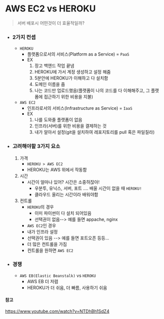# AWS EC2 vs HEROKU

> 서버 배포시 어떤것이 더 효율적일까?

* ### 2가지 컨셉

  * `HEROKU`
    * 플랫폼으로서의 서비스(Platform as a Service) = `PaaS`
    * EX
      1. 장고 백앤드 작업 끝냄
      2. HEROKU에 가서 계정 생성하고 설정 해줌
      3. 5분안에 HEROKU가 이해하고 다 설치함
      4. 도메인 이름을 줌
      5. 나는 코드만 업로드했음(플랫폼이 나의 코드를 다 이해해주고, 그 플랫폼에 접근하기 위한 비용을 지불)
  * `AWS EC2`
    * 인프라로서의 서비스(Infrastructure as Service) = `IaaS`
    * EX
      1. 나를 도와줄 플랫폼이 없음
      2. 인프라(서버)를 위한 비용을 결제하는 것
      3. 내가 알아서 설정(git을 설치하여 레포지토리를 pull 혹은 파일질라)



* ### 고려해야할 3가지 요소

  1. 가격
     * `HEROKU > AWS EC2` 
     * HEROKU는 AWS 위에서 작동함
  2. 시간
     * 시간이 얼마나 있어? 시간은 소중하잖아!
       * 우분투, 유닉스, 서버, 포트 .... 배울 시간이 없을 때 `HEROKU!`
       * 클라우드 올리는 시간이라 배워야함
  3. 컨트롤
     * `HEROKU`의 경우 
       * 이미 파이썬이 다 설치 되어있음
       * 선택권이 없음--> 예를 들면 appache, nginx
     *  `AWS EC2`인 경우
       * 내가 인프라 설정
       * 선택권이 있음 --> 예를 들면 포트오픈 등등...
       * 더 많은 컨트롤을 가짐 
     * 컨트롤을 원하면 `AWS EC2`
     
     

* ### 경쟁

  * `AWS EB(Elastic Beanstalk)` vs `HEROKU`
    * AWS EB 더 저렴
    * HEROKU가 더 쉬움, 더 빠름, 사용하기 쉬움







#### 참고

https://www.youtube.com/watch?v=NTDhBh1SdZ4